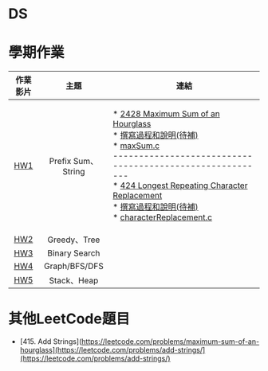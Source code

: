 # DS
# 學期作業

|                                 作業影片                                |                                   主題                                  |                                                                                                                                                                                                                                                                                                                                                                                                                                                                                                              連結                                                                                                                                                                                                                                                                                                                                                                                                                                                                                                             |
|:-------------------------------------------------------------------:|:-----------------------------------------------------------------------:|:-----------------------------------------------------------------------------------------------------------------------------------------------------------------------------------------------------------------------------------------------------------------------------------------------------------------------------------------------------------------------------------------------------------------------------------------------------------------------------------------------------------------------------------------------------------------------------------------------------------------------------------------------------------------------------------------------------------------------------------------------------------------------------------------------------------------------------------------------------------------------------------------------------------------------------------------------------------------------------------------------------------------------------:|
| [HW1](https://youtu.be/EvQ_zUZbB9s)|Prefix Sum、String| <p align="left">* [2428 Maximum Sum of an Hourglass](https://leetcode.com/problems/maximum-sum-of-an-hourglass)<br>* [撰寫過程和說明(待補)]()<br>* [maxSum.c](https://github.com/chenangel89/DS/blob/main/HW1/maxSum.c)<br>---------------------------------------------------------<br>* [424 Longest Repeating Character Replacement](https://leetcode.com/problems/longest-repeating-character-replacement)<br>* [撰寫過程和說明(待補)]()<br>* [characterReplacement.c](https://github.com/chenangel89/DS/blob/main/HW1/characterReplacement.c)</p> | 
| [HW2]() |Greedy、Tree| <p align="left">   |
| [HW3]() |Binary Search| <p align="left">  |
| [HW4]() |Graph/BFS/DFS| <p align="left">  |
| [HW5]() |Stack、Heap| <p align="left">     |

# 其他LeetCode題目
* [415. Add Strings](https://leetcode.com/problems/maximum-sum-of-an-hourglass](https://leetcode.com/problems/add-strings/](https://leetcode.com/problems/add-strings/)
